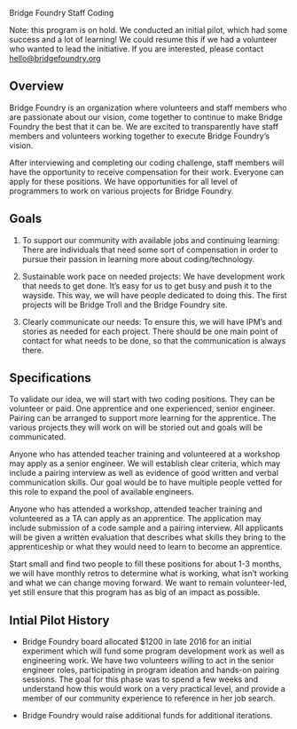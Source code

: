 Bridge Foundry Staff Coding 

Note: this program is on hold.  We conducted an initial pilot, which had some success and a lot of learning!  We could resume this if we had a volunteer who wanted to lead the initiative.  If you are interested, please contact hello@bridgefoundry.org

## Overview
Bridge Foundry is an organization where volunteers and staff members who are passionate about our vision, come together to continue to make Bridge Foundry the best that it can be. We are excited to transparently have staff members and volunteers working together to execute Bridge Foundry’s vision.

After interviewing and completing our coding challenge, staff members will have the opportunity to receive compensation for their work. Everyone can apply for these positions. We have opportunities for all level of programmers to work on various projects for Bridge Foundry.

## Goals
1. To support our community with available jobs and continuing learning: There are individuals that need some sort of compensation in order to pursue their passion in learning more about coding/technology.

1. Sustainable work pace on needed projects: We have development work that needs to get done. It’s easy for us to get busy and push it to the wayside. This way, we will have people dedicated to doing this. The first projects will be Bridge Troll and the Bridge Foundry site.

1. Clearly communicate our needs: To ensure this, we will have IPM’s and stories as needed for each project. There should be one main point of contact for what needs to be done, so that the communication is always there.

## Specifications
To validate our idea, we will start with two coding positions. They can be volunteer or paid. One apprentice and one experienced, senior engineer. Pairing can be arranged to support more learning for the apprentice. The various projects they will work on will be storied out and goals will be communicated.

Anyone who has attended teacher training and volunteered at a workshop may apply as a senior engineer.  We will establish clear criteria, which may include a pairing interview as well as evidence of good written and verbal communication skills.  Our goal would be to have multiple people vetted for this role to expand the pool of available engineers.

Anyone who has attended a workshop, attended teacher training and volunteered as a TA can apply as an apprentice.  The application may include submission of a code sample and a pairing interview.  All applicants will be given a written evaluation that describes what skills they bring to the apprenticeship or what they would need to learn to become an apprentice.

Start small and find two people to fill these positions for about 1-3 months, we will have monthly retros to determine what is working, what isn’t working and what we can change moving forward.  We want to remain volunteer-led, yet still ensure that this program has as big of an impact as possible.

## Intial Pilot History

* Bridge Foundry board allocated $1200 in late 2016 for an initial experiment which will fund some program development work as well as engineering work.  We have two volunteers willing to act in the senior engineer roles, participating in program ideation and hands-on pairing sessions. The goal for this phase was to spend a few weeks and understand how this would work on a very practical level, and provide a member of our community experience to reference in her job search.

* Bridge Foundry would raise additional funds for additional iterations.

